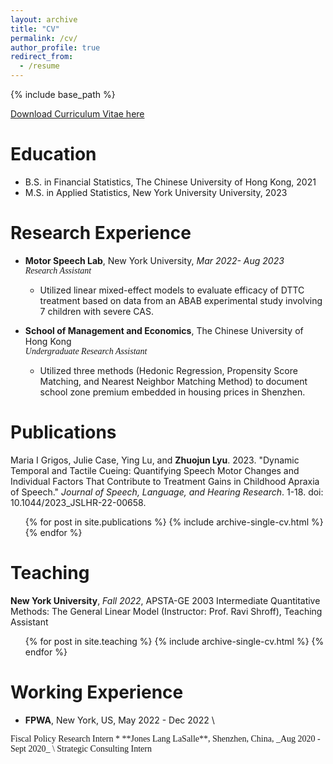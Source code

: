 ```yaml
---
layout: archive
title: "CV"
permalink: /cv/
author_profile: true
redirect_from:
  - /resume
---
```


{% include base_path %}

[Download Curriculum Vitae here](/files/CV)


Education
======
* B.S. in Financial Statistics, The Chinese University of Hong Kong, 2021
* M.S. in Applied Statistics, New York University University, 2023

Research Experience
======
* **Motor Speech Lab**, New York University, _Mar 2022- Aug 2023_ \
 <span style='font-family:"Times New Roman"'> _Research Assistant_
  * Utilized linear mixed-effect models to evaluate efficacy of DTTC treatment based on data from an ABAB experimental study involving 7 children with severe CAS.
  

* **School of Management and Economics**, The Chinese University of Hong Kong \
<span style='font-family:"Times New Roman"'> _Undergraduate Research Assistant_
  * Utilized three methods (Hedonic Regression, Propensity Score Matching, and Nearest Neighbor Matching Method) to document school zone premium embedded in housing prices in Shenzhen.
  

Publications
======
Maria I Grigos, Julie Case, Ying Lu, and **Zhuojun Lyu**. 2023. "Dynamic Temporal and Tactile Cueing: Quantifying Speech Motor Changes and Individual Factors That Contribute to Treatment Gains in Childhood Apraxia of Speech." _Journal of Speech, Language, and Hearing Research_. 1-18. doi: 10.1044/2023_JSLHR-22-00658.

  <ul>{% for post in site.publications %}
    {% include archive-single-cv.html %}
  {% endfor %}</ul>
  

Teaching
======

**New York University**, _Fall 2022_, APSTA-GE 2003 Intermediate Quantitative Methods: The General Linear Model (Instructor: Prof. Ravi Shroff), Teaching Assistant

  <ul>{% for post in site.teaching %}
    {% include archive-single-cv.html %}
  {% endfor %}</ul>
  
Working Experience
======
* **FPWA**, New York, US, May 2022 - Dec 2022 \
<span style='font-family:"Times New Roman"'> 
Fiscal Policy Research Intern
* **Jones Lang LaSalle**, Shenzhen, China, _Aug 2020 - Sept 2020_ \
<span style='font-family:"Times New Roman"'> Strategic Consulting Intern